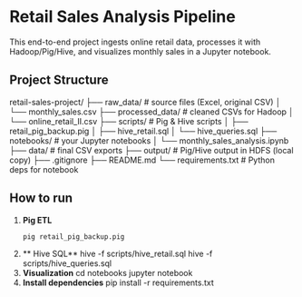 # Retail Sales Analysis Pipeline

This end-to-end project ingests online retail data, processes it with Hadoop/Pig/Hive, and visualizes monthly sales in a Jupyter notebook.

## Project Structure

retail-sales-project/
├── raw_data/ # source files (Excel, original CSV)
│ └── monthly_sales.csv
├── processed_data/ # cleaned CSVs for Hadoop
│ └── online_retail_II.csv
├── scripts/ # Pig & Hive scripts
│ ├── retail_pig_backup.pig
│ ├── hive_retail.sql
│ └── hive_queries.sql
├── notebooks/ # your Jupyter notebooks
│ └── monthly_sales_analysis.ipynb
├── data/ #  final CSV exports
├── output/ # Pig/Hive output in HDFS (local copy)
├── .gitignore
├── README.md
└── requirements.txt # Python deps for notebook

## How to run

1. **Pig ETL**  
   ```bash
   pig retail_pig_backup.pig
2. ** Hive SQL**
   hive -f scripts/hive_retail.sql
   hive -f scripts/hive_queries.sql
3. **Visualization**
   cd notebooks
   jupyter notebook
4. **Install dependencies**
   pip install -r requirements.txt
